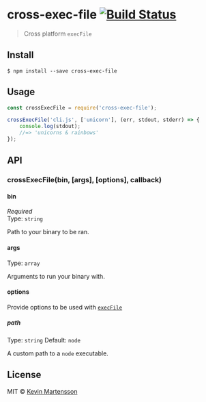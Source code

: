 # cross-exec-file [![Build Status](https://travis-ci.org/kevva/cross-exec-file.svg?branch=master)](https://travis-ci.org/kevva/cross-exec-file)

> Cross platform `execFile`


## Install

```
$ npm install --save cross-exec-file
```


## Usage

```js
const crossExecFile = require('cross-exec-file');

crossExecFile('cli.js', ['unicorn'], (err, stdout, stderr) => {
	console.log(stdout);
	//=> 'unicorns & rainbows'
});
```


## API

### crossExecFile(bin, [args], [options], callback)

#### bin

*Required*  
Type: `string`

Path to your binary to be ran.

#### args

Type: `array`

Arguments to run your binary with.

#### options

Provide options to be used with [`execFile`](https://nodejs.org/api/child_process.html#child_process_child_process_execfile_file_args_options_callback)

##### path

Type: `string`
Default: `node`

A custom path to a `node` executable.


## License

MIT © [Kevin Martensson](http://github.com/kevva)
